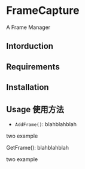 # FrameCapture
A Frame Manager

## Intorduction

## Requirements

## Installation

## Usage 使用方法
  * ```AddFrame()```: blahblahblah
  
  two example
  
  GetFrame(): blahblahblah
  
  two example

